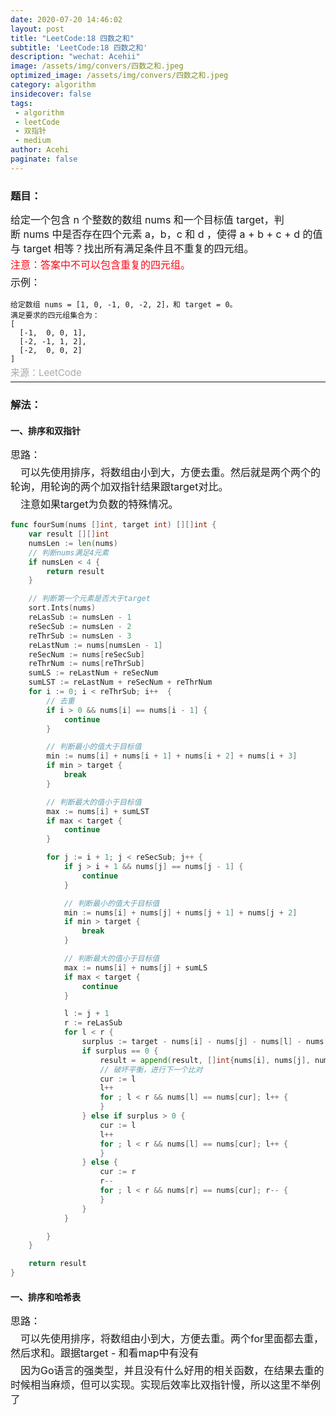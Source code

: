 ```yaml
---
date: 2020-07-20 14:46:02
layout: post
title: "LeetCode:18 四数之和"
subtitle: 'LeetCode:18 四数之和'
description: "wechat: Acehii"
image: /assets/img/convers/四数之和.jpeg
optimized_image: /assets/img/convers/四数之和.jpeg
category: algorithm
insidecover: false
tags:
 - algorithm
 - leetCode
 - 双指针
 - medium
author: Acehi
paginate: false
---
```

<style>
.p-style {
    margin: 5px 0 0 0 !important;
    font-size:16px !important;
    line-height:23px !important;
}
.div-style {
    font-size:16px !important;
    line-height:23px !important;
}

.attention-style {
    font-size:16px !important;
    margin: 3px 0 0 0 !important;
    line-height:23px !important;
    color: #ff0a16 !important;
}
.a-style {
    color: darkgrey !important;
    margin: 2px 0 0 0 !important;
    font-size:15px !important;
    line-height:1px !important;
    text-decoration:none !important;
}
</style>

### 题目：
<div class="div-style">
    <p class="p-style">给定一个包含 n 个整数的数组 nums 和一个目标值 target，判断 nums 中是否存在四个元素 a，b，c 和 d ，使得 a + b + c + d 的值与 target 相等？找出所有满足条件且不重复的四元组。</p>
    <p class="attention-style">注意：答案中不可以包含重复的四元组。</p>
    <p class="p-style">示例：</p>
</div>

````
给定数组 nums = [1, 0, -1, 0, -2, 2]，和 target = 0。
满足要求的四元组集合为：
[
  [-1,  0, 0, 1],
  [-2, -1, 1, 2],
  [-2,  0, 0, 2]
]
````
<p class="p-style"><a href="https://leetcode-cn.com/problems/4sum" class="a-style">来源：LeetCode</a></p>

---
### 解法：

#### 一、排序和双指针

<p class="p-style">思路：</p>
<p class="p-style">&emsp;可以先使用排序，将数组由小到大，方便去重。然后就是两个两个的轮询，用轮询的两个加双指针结果跟target对比。</p>
<p class="p-style">&emsp;注意如果target为负数的特殊情况。</p>

````go
func fourSum(nums []int, target int) [][]int {
    var result [][]int
    numsLen := len(nums)
    // 判断nums满足4元素
    if numsLen < 4 {
        return result
    }

    // 判断第一个元素是否大于target
    sort.Ints(nums)
    reLasSub := numsLen - 1
    reSecSub := numsLen - 2
    reThrSub := numsLen - 3
    reLastNum := nums[numsLen - 1]
    reSecNum := nums[reSecSub]
    reThrNum := nums[reThrSub]
    sumLS := reLastNum + reSecNum
    sumLST := reLastNum + reSecNum + reThrNum
    for i := 0; i < reThrSub; i++  {
        // 去重
        if i > 0 && nums[i] == nums[i - 1] {
            continue
        }

        // 判断最小的值大于目标值
        min := nums[i] + nums[i + 1] + nums[i + 2] + nums[i + 3]
        if min > target {
            break
        }

        // 判断最大的值小于目标值
        max := nums[i] + sumLST
        if max < target {
            continue
        }

        for j := i + 1; j < reSecSub; j++ {
            if j > i + 1 && nums[j] == nums[j - 1] {
                continue
            }

            // 判断最小的值大于目标值
            min := nums[i] + nums[j] + nums[j + 1] + nums[j + 2]
            if min > target {
                break
            }

            // 判断最大的值小于目标值
            max := nums[i] + nums[j] + sumLS
            if max < target {
                continue
            }

            l := j + 1
            r := reLasSub
            for l < r {
                surplus := target - nums[i] - nums[j] - nums[l] - nums[r]
                if surplus == 0 {
                    result = append(result, []int{nums[i], nums[j], nums[l], nums[r]})
                    // 破坏平衡，进行下一个比对
                    cur := l
                    l++
                    for ; l < r && nums[l] == nums[cur]; l++ {
                    }
                } else if surplus > 0 {
                    cur := l
                    l++
                    for ; l < r && nums[l] == nums[cur]; l++ {
                    }
                } else {
                    cur := r
                    r--
                    for ; l < r && nums[r] == nums[cur]; r-- {
                    }
                }
            }

        }
    }

    return result
}
````


#### 一、排序和哈希表

<p class="p-style">思路：</p>
<p class="p-style">&emsp;可以先使用排序，将数组由小到大，方便去重。两个for里面都去重，然后求和。跟据target - 和看map中有没有</p>
<p class="p-style">&emsp;因为Go语言的强类型，并且没有什么好用的相关函数，在结果去重的时候相当麻烦，但可以实现。实现后效率比双指针慢，所以这里不举例了</p>
